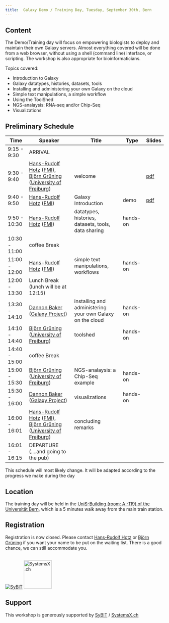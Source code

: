 ```yaml
---
title:  Galaxy Demo / Training Day, Tuesday, September 30th, Bern 
---
```

<slot name="/events/sg2014/header" />



<slot name="/events/sg2014/linkbox" />

## Content

The Demo/Training day will focus on empowering biologists to deploy and maintain their own Galaxy servers.  Almost everything covered will be done from a web browser, without using a shell (command line) interface, or scripting.  The workshop is also appropriate for bioinformaticians.

Topics covered:

* Introduction to Galaxy
* Galaxy datatypes, histories, datasets, tools
* Installing and administering your own Galaxy on the cloud
* Simple text manipulations, a simple workflow
* Using the ToolShed    
* NGS-analaysis: RNA-seq and/or Chip-Seq
* Visualizations

## Preliminary Schedule


| Time |  Speaker  |  Title  |  Type  |  Slides  | 
| ---- | -------- | ------ | ----- | ------- | 
| 9:15 - 9:30 |  ARRIVAL  | 
| 9:30 - 9:40 |  [Hans-Rudolf Hotz](/people/hansrudolf-hotz/) ([FMI](http://www.fmi.ch/)), [Björn Grüning](/src/people/bjoern-gruening/) ([University of Freiburg](http://www.uni-freiburg.de/))  |  welcome  |   |  [pdf](https://depot.galaxyproject.org/hub/attachments/events/switzerland2014/trainingday/welcome_20140930.pdf)   | 
| 9:40 - 9:50 |  [Hans-Rudolf Hotz](/people/hansrudolf-hotz/) ([FMI](http://www.fmi.ch/))  |  Galaxy Introduction  |  demo  |  [pdf](https://depot.galaxyproject.org/hub/attachments/events/switzerland2014/trainingday/intro_20140930.pdf)  | 
| 9:50 - 10:30 |  [Hans-Rudolf Hotz](/people/hansrudolf-hotz/) ([FMI](http://www.fmi.ch/))  |  datatypes, histories, datasets, tools, data sharing  |  hands-on  |   | 
| 10:30 - 11:00 |  coffee Break  | 
| 11:00 - 12:00 |  [Hans-Rudolf Hotz](/people/hansrudolf-hotz/) ([FMI](http://www.fmi.ch/))  |  simple text manipulations, workflows  |  hands-on  |   | 
| 12:00 - 13:30 |  Lunch Break (lunch will be at 12:15)  | 
| 13:30 - 14:10 |  [Dannon Baker](/people/dannon-baker/) ([Galaxy Project](http://galaxyproject.org))  |  installing and administering your own Galaxy on the cloud   |  hands-on  |   | 
| 14:10 - 14:40 |  [Björn Grüning](/people/bjoern-gruening/) ([University of Freiburg](http://www.uni-freiburg.de/))  |  toolshed  |  hands-on  |   | 
| 14:40 - 15:00|  coffee Break  | 
| 15:00 - 15:30 |  [Björn Grüning](/people/bjoern-gruening/) ([University of Freiburg](http://www.uni-freiburg.de/))  |  NGS-analaysis: a Chip-Seq example  |  hands-on  |   | 
| 15:30 - 16:00 |  [Dannon Baker](/people/dannon-baker/) ([Galaxy Project](http://galaxyproject.org))  |  visualizations    |  hands-on  |   | 
| 16:00 - 16:01 |  [Hans-Rudolf Hotz](/people/hansrudolf-hotz/) ([FMI](http://www.fmi.ch/)), [Björn Grüning](/src/people/bjoern-gruening/)  ([University of Freiburg](http://www.uni-freiburg.de/))  |  concluding remarks  |   |   | 
| 16:01 - 16:15 |  DEPARTURE (....and going to the pub)  | 

This schedule will most likely change. It will be adapted according to the progress we make during the day


## Location

The training day will be held in the [UniS-Building (room: A -119) of the Universität Bern](http://www.bau.unibe.ch/plaene/hgexwiunis.htm), which is a 5 minutes walk away from the main train station.

## Registration

Registration is now closed. Please contact [Hans-Rudolf Hotz](/people/hansrudolf-hotz/) or [Björn Grüning](/src/people/bjoern-gruening/) if you want your name to be put on the waiting list. There is a good chance, we can still accommodate you. 

<br />

<div class='right'> <a href='https://wiki.systemsx.ch/display/SyBIT'><img src="/src/images/logos/SyBITLogo.png" alt="SyBIT" /></a>     <a href='http://www.systemsx.ch/'><img src="/src/images/logos/SystemsXchLogo.png" alt="SystemsX.ch" height="89" /></a> </div>

## Support

This workshop is generously supported by [SyBIT](https://wiki.systemsx.ch/display/SyBIT) / [SystemsX.ch](http://www.systemsx.ch/)
